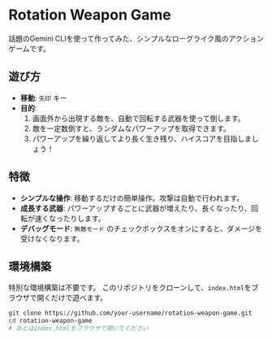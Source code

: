 # Rotation Weapon Game

話題のGemini CLIを使って作ってみた、シンプルなローグライク風のアクションゲームです。

## 遊び方

- **移動**: `矢印` キー
- **目的**:
    1.  画面外から出現する敵を、自動で回転する武器を使って倒します。
    2.  敵を一定数倒すと、ランダムなパワーアップを取得できます。
    3.  パワーアップを繰り返してより長く生き残り、ハイスコアを目指しましょう！

## 特徴

- **シンプルな操作**: 移動するだけの簡単操作。攻撃は自動で行われます。
- **成長する武器**: パワーアップするごとに武器が増えたり、長くなったり、回転が速くなったりします。
- **デバッグモード**: `無敵モード` のチェックボックスをオンにすると、ダメージを受けなくなります。

## 環境構築

特別な環境構築は不要です。
このリポジトリをクローンして、`index.html`をブラウザで開くだけで遊べます。

```bash
git clone https://github.com/your-username/rotation-weapon-game.git
cd rotation-weapon-game
# あとはindex.htmlをブラウザで開いてください
```
